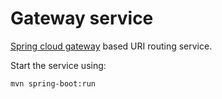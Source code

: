 # Gateway service

[Spring cloud gateway](https://spring.io/projects/spring-cloud-gateway#overview) based URI routing service.

Start the service using:
```
mvn spring-boot:run
```
